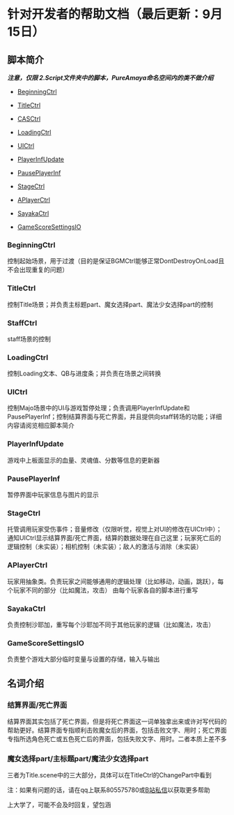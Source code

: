 # 针对开发者的帮助文档（最后更新：9月15日）

## 脚本简介

 **_注意，仅限 2.Script文件夹中的脚本，PureAmaya命名空间内的类不做介绍_** 

- [BeginningCtrl](#BeginningCtrl)

- [TitleCtrl](#TitleCtrl)

- [CASCtrl](#CASCtrl)

- [LoadingCtrl](#LoadingCtrl)

- [UICtrl](#UICtrl)

- [PlayerInfUpdate](#PlayerInfUpdate)

- [PausePlayerInf](#PausePlayerInf)

- [StageCtrl](#StageCtrl)

- [APlayerCtrl](#APlayerCtrl)

- [SayakaCtrl](#SayakaCtrl)

- [GameScoreSettingsIO](#GameScoreSettingsIO)


### BeginningCtrl

控制起始场景，用于过渡（目的是保证BGMCtrl能够正常DontDestroyOnLoad且不会出现重复的问题）

### TitleCtrl

控制Title场景；并负责主标题part、魔女选择part、魔法少女选择part的控制

### StaffCtrl

staff场景的控制


### LoadingCtrl

控制Loading文本、QB与进度条；并负责在场景之间转换

### UICtrl

控制Majo场景中的UI与游戏暂停处理；负责调用PlayerInfUpdate和PausePlayerInf；控制结算界面与死亡界面，并且提供向staff转场的功能；详细内容请阅览相应脚本简介

### PlayerInfUpdate

游戏中上板面显示的血量、灵魂值、分数等信息的更新器

### PausePlayerInf

暂停界面中玩家信息与图片的显示

### StageCtrl

托管调用玩家受伤事件；音量修改（仅限听觉，视觉上对UI的修改在UICtrl中）；通知UICtrl显示结算界面/死亡界面，结算的数据处理在自己这里；玩家死亡后的逻辑控制（未实装）；相机控制（未实装）；敌人的激活与消除（未实装）

### APlayerCtrl

玩家用抽象类。负责玩家之间能够通用的逻辑处理（比如移动，动画，跳跃），每个玩家不同的部分（比如魔法，攻击）
由每个玩家各自的脚本进行重写

### SayakaCtrl

负责控制沙耶加，重写每个沙耶加不同于其他玩家的逻辑（比如魔法，攻击）

### GameScoreSettingsIO

负责整个游戏大部分临时变量与设置的存储，输入与输出


## 名词介绍

### 结算界面/死亡界面

结算界面其实包括了死亡界面，但是将死亡界面这一词单独拿出来或许对写代码的帮助更好。结算界面专指顺利击败魔女后的界面，包括击败文字、用时；死亡界面专指所选角色死亡或五色死亡后的界面，包括失败文字、用时。二者本质上差不多

### 魔女选择part/主标题part/魔法少女选择part

三者为Title.scene中的三大部分，具体可以在TitleCtrl的ChangePart中看到


注：如果有问题的话，请在qq上联系805575780或[B站私信](https://space.bilibili.com/11393965)以获取更多帮助

上大学了，可能不会及时回复，望包涵


